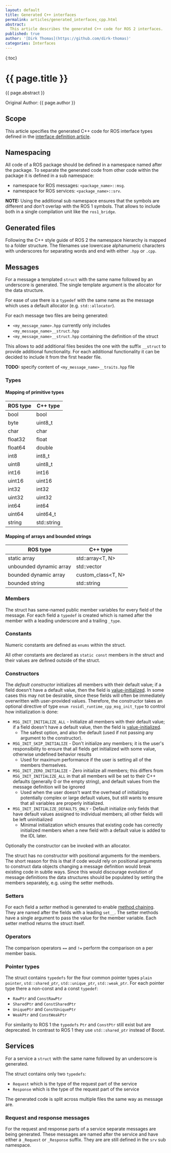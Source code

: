 ```yaml
---
layout: default
title: Generated C++ interfaces
permalink: articles/generated_interfaces_cpp.html
abstract:
  This article describes the generated C++ code for ROS 2 interfaces.
published: true
author: '[Dirk Thomas](https://github.com/dirk-thomas)'
categories: Interfaces
---
```


{:toc}

# {{ page.title }}

<div class="abstract" markdown="1">
{{ page.abstract }}
</div>

Original Author: {{ page.author }}

## Scope

This article specifies the generated C++ code for ROS interface types defined in the [interface definition article](interface_definition.html).

## Namespacing

All code of a ROS package should be defined in a namespace named after the package.
To separate the generated code from other code within the package it is defined in a sub namespace:

- namespace for ROS messages: `<package_name>::msg`.
- namespace for ROS services: `<package_name>::srv`.

<div class="alert alert-info" markdown="1">
  <b>NOTE:</b> Using the additional sub namespace ensures that the symbols are different and don't overlap with the ROS 1 symbols.
  That allows to include both in a single compilation unit like the <code>ros1_bridge</code>.
</div>

## Generated files

Following the C++ style guide of ROS 2 the namespace hierarchy is mapped to a folder structure.
The filenames use lowercase alphanumeric characters with underscores for separating words and end with either `.hpp` or `.cpp`.

## Messages

For a message a templated `struct` with the same name followed by an underscore is generated.
The single template argument is the allocator for the data structure.

For ease of use there is a `typedef` with the same name as the message which uses a default allocator (e.g. `std::allocator`).

For each message two files are being generated:

- `<my_message_name>.hpp` currently only includes `<my_message_name>__struct.hpp`
- `<my_message_name>__struct.hpp` containing the definition of the struct

This allows to add additional files besides the one with the suffix `__struct` to provide additional functionality.
For each additional functionality it can be decided to include it from the first header file.

<div class="alert alert-warning" markdown="1">
  <b>TODO:</b> specify content of <code>&lt;my_message_name&gt;__traits.hpp</code> file
</div>

### Types

#### Mapping of primitive types

| ROS type | C++ type    |
| -------- | ----------- |
| bool     | bool        |
| byte     | uint8_t     |
| char     | char        |
| float32  | float       |
| float64  | double      |
| int8     | int8_t      |
| uint8    | uint8_t     |
| int16    | int16       |
| uint16   | uint16      |
| int32    | int32       |
| uint32   | uint32      |
| int64    | int64       |
| uint64   | uint64_t    |
| string   | std::string |

#### Mapping of arrays and bounded strings

| ROS type                | C++ type           |
| ----------------------- | ------------------ |
| static array            | std::array<T, N>   |
| unbounded dynamic array | std::vector<T>     |
| bounded dynamic array   | custom_class<T, N> |
| bounded string          | std::string        |

### Members

The struct has same-named public member variables for every field of the message.
For each field a `typedef` is created which is named after the member with a leading underscore and a trailing `_type`.

### Constants

Numeric constants are defined as `enums` within the struct.

All other constants are declared as `static const` members in the struct and their values are defined outside of the struct.

### Constructors

The *default constructor* initializes all members with their default value; if a field doesn't have a default value, then the field is [value-initialized](http://en.cppreference.com/w/cpp/language/value_initialization).
In some cases this may not be desirable, since these fields will often be immediately overwritten with user-provided values.
Therefore, the constructor takes an optional directive of type `enum rosidl_runtime_cpp_msg_init_type` to control how initialization is done:

- `MSG_INIT_INITIALIZE_ALL` - Initialize all members with their default value; if a field doesn't have a default value, then the field is [value-initialized](http://en.cppreference.com/w/cpp/language/value_initialization).
  - The safest option, and also the default (used if not passing any argument to the constructor).
- `MSG_INIT_SKIP_INITIALIZE` - Don't initialize any members; it is the user's responsibility to ensure that all fields get initialized with some value, otherwise undefined behavior results
  - Used for maximum performance if the user is setting all of the members themselves.
- `MSG_INIT_ZERO_INITIALIZE` - Zero initialize all members; this differs from `MSG_INIT_INITIALIZE_ALL` in that all members will be set to their C++ defaults (generally 0 or the empty string), and default values from the message definition will be ignored
  - Used when the user doesn't want the overhead of initializing potentially complex or large default values, but still wants to ensure that all variables are properly initialized.
- `MSG_INIT_INITIALIZE_DEFAULTS_ONLY` - Default initialize only fields that have default values assigned to individual members; all other fields will be left uninitialized
  - Minimal initialization which ensures that existing code has correctly initialized members when a new field with a default value is added to the IDL later.

Optionally the constructor can be invoked with an allocator.

The struct has no constructor with positional arguments for the members.
The short reason for this is that if code would rely on positional arguments to construct data objects changing a message definition would break existing code in subtle ways.
Since this would discourage evolution of message definitions the data structures should be populated by setting the members separately, e.g. using the setter methods.

### Setters

For each field a *setter* method is generated to enable [method chaining](https://isocpp.org/wiki/faq/ctors#named-parameter-idiom).
They are named after the fields with a leading `set__`.
The setter methods have a single argument to pass the value for the member variable.
Each setter method returns the struct itself.

### Operators

The comparison operators `==` and `!=` perform the comparison on a per member basis.

### Pointer types

The struct contains `typedefs` for the four common pointer types `plain pointer`, `std::shared_ptr`, `std::unique_ptr`, `std::weak_ptr`.
For each pointer type there a non-const and a const `typedef`:

- `RawPtr` and `ConstRawPtr`
- `SharedPtr` and `ConstSharedPtr`
- `UniquePtr` and `ConstUniquePtr`
- `WeakPtr` and `ConstWeakPtr`

For similarity to ROS 1 the `typedefs` `Ptr` and `ConstPtr` still exist but are deprecated.
In contrast to ROS 1 they use `std::shared_ptr` instead of Boost.

## Services

For a service a `struct` with the same name followed by an underscore is generated.

The struct contains only two `typedefs`:

- `Request` which is the type of the request part of the service
- `Response` which is the type of the request part of the service

The generated code is split across multiple files the same way as message are.

### Request and response messages

For the request and response parts of a service separate messages are being generated.
These messages are named after the service and have either a `_Request` or `_Response` suffix.
They are are still defined in the `srv` sub namespace.
